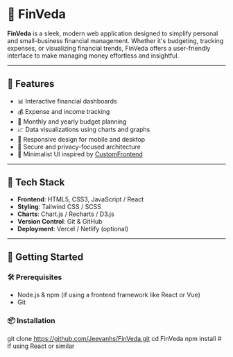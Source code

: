 # 💸 FinVeda

**FinVeda** is a sleek, modern web application designed to simplify personal and small-business financial management. Whether it's budgeting, tracking expenses, or visualizing financial trends, FinVeda offers a user-friendly interface to make managing money effortless and insightful.

---

## 🌟 Features

- 📊 Interactive financial dashboards
- 💰 Expense and income tracking
- 📆 Monthly and yearly budget planning
- 📈 Data visualizations using charts and graphs
- 📱 Responsive design for mobile and desktop
- 🔐 Secure and privacy-focused architecture
- 🎯 Minimalist UI inspired by [CustomFrontend](https://customfrontend.vercel.app)

---

## 🧩 Tech Stack

- **Frontend**: HTML5, CSS3, JavaScript / React
- **Styling**: Tailwind CSS / SCSS
- **Charts**: Chart.js / Recharts / D3.js
- **Version Control**: Git & GitHub
- **Deployment**: Vercel / Netlify (optional)

---

## 🚀 Getting Started

### 🛠️ Prerequisites

- Node.js & npm (if using a frontend framework like React or Vue)
- Git

### 📦 Installation

git clone https://github.com/Jeevanhs/FinVeda.git
cd FinVeda
npm install    # If using React or similar
